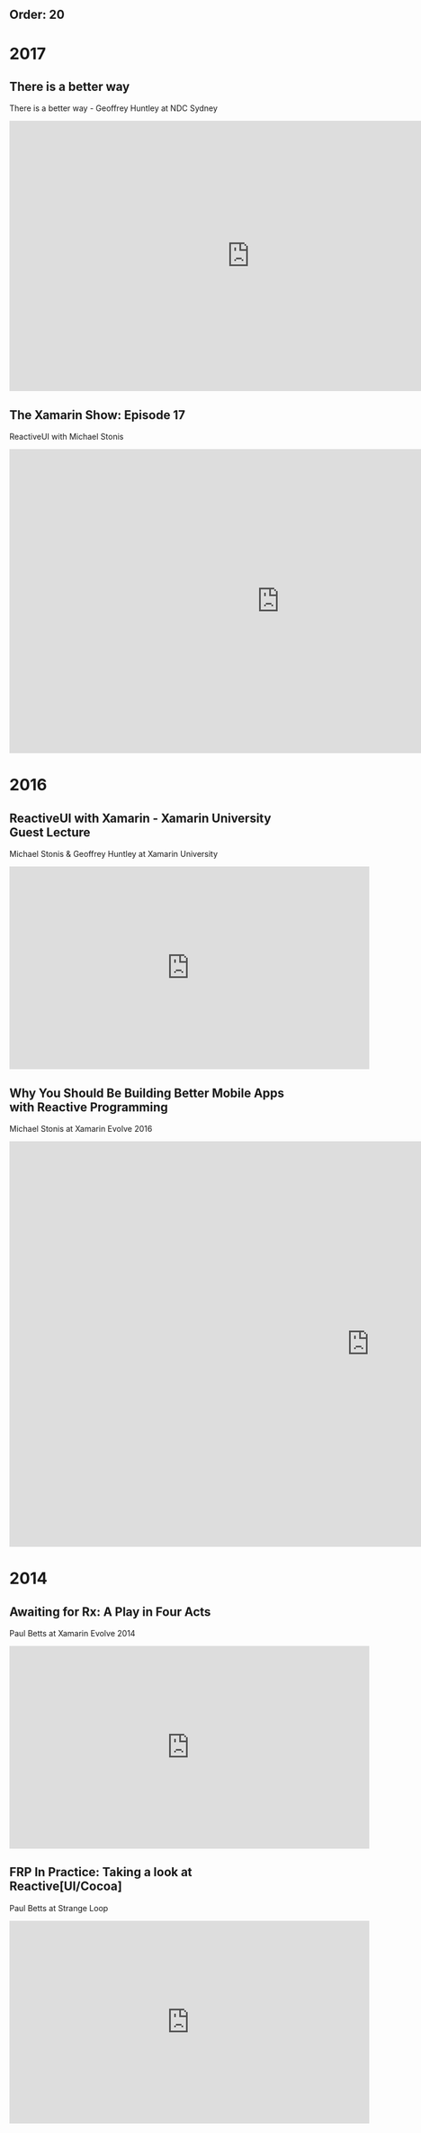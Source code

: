 ﻿Order: 20
---


# 2017

## There is a better way
There is a better way - Geoffrey Huntley at NDC Sydney
<iframe width="854" height="480" src="https://www.youtube.com/embed/4inY7TFEVT0" frameborder="0" allowfullscreen></iframe>

## The Xamarin Show: Episode 17
ReactiveUI with Michael Stonis

<iframe src="https://channel9.msdn.com/Shows/XamarinShow/The-Xamarin-Show-17-ReactiveUI-with-Michael-Stonis/player" width="960" height="540" allowFullScreen frameBorder="0"></iframe>

# 2016

## ReactiveUI with Xamarin - Xamarin University Guest Lecture

Michael Stonis & Geoffrey Huntley at Xamarin University

<iframe width="640" height="360" src="https://www.youtube.com/embed/vydDJ9CaIug?list=PLM9jdoijSdhgiRR9Bd8KkLggD0LZK5K3C" frameborder="0" allowfullscreen></iframe>

## Why You Should Be Building Better Mobile Apps with Reactive Programming 

Michael Stonis at Xamarin Evolve 2016
<iframe width="1280" height="720" src="https://www.youtube.com/embed/DYEbUF4xs1Q" frameborder="0" allowfullscreen></iframe>

# 2014

## Awaiting for Rx: A Play in Four Acts

Paul Betts at Xamarin Evolve 2014
<iframe width="640" height="360" src="https://www.youtube.com/embed/5DZ8nC0ENdg?list=PLM9jdoijSdhgiRR9Bd8KkLggD0LZK5K3C" frameborder="0" allowfullscreen></iframe>

## FRP In Practice: Taking a look at Reactive[UI/Cocoa]

Paul Betts at Strange Loop
<iframe width="640" height="360" src="https://www.youtube.com/embed/1XNATGjqM6U?list=PLM9jdoijSdhgiRR9Bd8KkLggD0LZK5K3C" frameborder="0" allowfullscreen></iframe>

